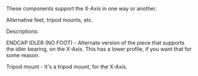 These components support the X-Axis in one way or another.

Alternative feet, tripod mounts, etc.

Descriptions:

ENDCAP IDLER (NO FOOT) - Alternate version of the piece that supports the idler bearing, on the X-Axis. This has a lower profile, if you want that for some reason.


Tripod mount - It's a tripod mount, for the X-Axis.
